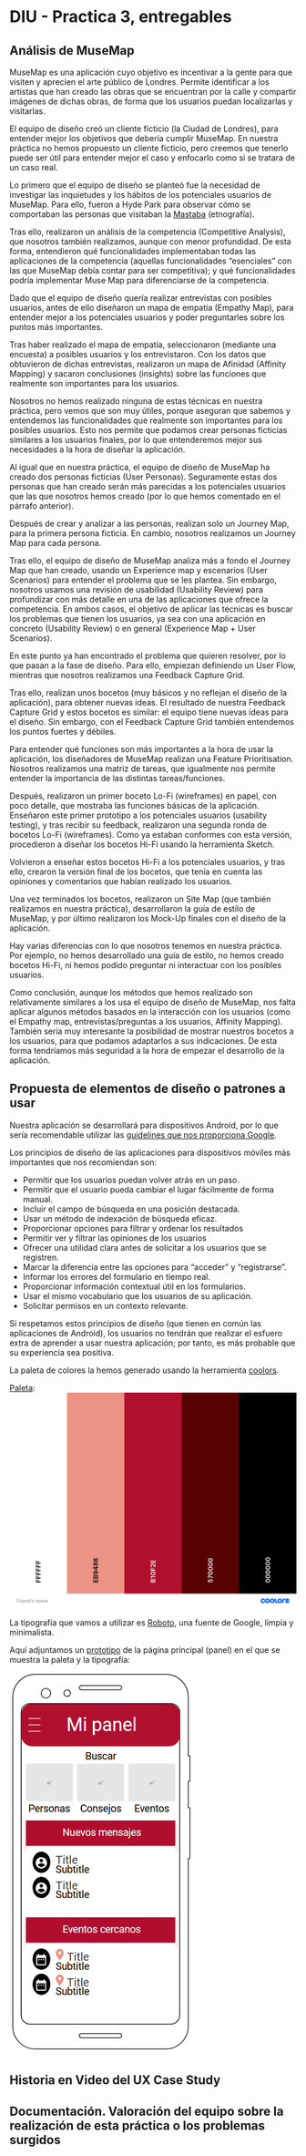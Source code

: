 # DIU - Practica 3, entregables

## Análisis de MuseMap   
MuseMap es una aplicación cuyo objetivo es incentivar a la gente para que visiten y aprecien el arte público de Londres. Permite identificar a los artistas que han creado las obras que se encuentran por la calle y compartir imágenes de dichas obras, de forma que los usuarios puedan localizarlas y visitarlas.

El equipo de diseño creó un cliente ficticio (la Ciudad de Londres), para entender mejor los objetivos que debería cumplir MuseMap. En nuestra práctica no hemos propuesto un cliente ficticio, pero creemos que tenerlo puede ser útil para entender mejor el caso y enfocarlo como si se tratara de un caso real.

Lo primero que el equipo de diseño se planteó fue la necesidad de investigar las inquietudes y los hábitos de los potenciales usuarios de MuseMap. Para ello, fueron a Hyde Park para observar cómo se comportaban las personas que visitaban la [Mastaba](https://www.royalparks.org.uk/parks/hyde-park/hyde-park-news/the-mastaba) (etnografía).

Tras ello, realizaron un análisis de la competencia (Competitive Analysis), que nosotros también realizamos, aunque con menor profundidad. De esta forma, entendieron qué funcionalidades implementaban todas las aplicaciones de la competencia (aquellas funcionalidades “esenciales” con las que MuseMap debía contar para ser competitiva); y qué funcionalidades podría implementar Muse Map para diferenciarse de la competencia.

Dado que el equipo de diseño quería realizar entrevistas con posibles usuarios, antes de ello diseñaron un mapa de empatía (Empathy Map), para entender mejor a los potenciales usuarios y poder preguntarles sobre los puntos más importantes.

Tras haber realizado el mapa de empatía, seleccionaron (mediante una encuesta) a posibles usuarios y los entrevistaron. Con los datos que obtuvieron de dichas entrevistas, realizaron un mapa de Afinidad (Affinity Mapping) y sacaron conclusiones (insights) sobre las funciones que realmente son importantes para los usuarios. 

Nosotros no hemos realizado ninguna de estas técnicas en nuestra práctica, pero vemos que son muy útiles, porque aseguran que sabemos y entendemos las funcionalidades que realmente son importantes para los posibles usuarios. Esto nos permite que podamos crear personas ficticias similares a los usuarios finales, por lo que entenderemos mejor sus necesidades a la hora de diseñar la aplicación.

Al igual que en nuestra práctica, el equipo de diseño de MuseMap ha creado dos personas ficticias (User Personas). Seguramente estas dos personas que han creado serán más parecidas a los potenciales usuarios que las que nosotros hemos creado (por lo que hemos comentado en el párrafo anterior).

Después de crear y analizar a las personas, realizan solo un Journey Map, para la primera persona ficticia. En cambio, nosotros realizamos un Journey Map para cada persona.

Tras ello, el equipo de diseño de MuseMap analiza más a fondo el Journey Map que han creado, usando un Experience map y escenarios (User Scenarios) para entender el problema que se les plantea. Sin embargo, nosotros usamos una revisión de usabilidad (Usability Review) para profundizar con más detalle en una de las aplicaciones que ofrece la competencia. En ambos casos, el objetivo de aplicar las técnicas es buscar los problemas que tienen los usuarios, ya sea con una aplicación en concreto (Usability Review) o en general (Experience Map + User Scenarios).

En este punto ya han encontrado el problema que quieren resolver, por lo que pasan a la fase de diseño. Para ello, empiezan definiendo un User Flow, mientras que nosotros realizamos una Feedback Capture Grid.

Tras ello, realizan unos bocetos (muy básicos y no reflejan el diseño de la aplicación), para obtener nuevas ideas. El resultado de nuestra Feedback Capture Grid y estos bocetos es similar: el equipo tiene nuevas ideas para el diseño. Sin embargo, con el Feedback Capture Grid también entendemos los puntos fuertes y débiles.

Para entender qué funciones son más importantes a la hora de usar la aplicación, los diseñadores de MuseMap realizan una Feature Prioritisation. Nosotros realizamos una matriz de tareas, que igualmente nos permite entender la importancia de las distintas tareas/funciones.

Después, realizaron un primer boceto Lo-Fi (wireframes) en papel, con poco detalle, que mostraba las funciones básicas de la aplicación. Enseñaron este primer prototipo a los potenciales usuarios (usability testing), y tras recibir su feedback, realizaron una segunda ronda de bocetos Lo-Fi (wireframes). Como ya estaban conformes con esta versión, procedieron a diseñar los bocetos Hi-Fi usando la herramienta Sketch.

Volvieron a enseñar estos bocetos Hi-Fi a los potenciales usuarios, y tras ello, crearon la versión final de los bocetos, que tenía en cuenta las opiniones y comentarios que habían realizado los usuarios.

Una vez terminados los bocetos, realizaron un Site Map (que también realizamos en nuestra práctica), desarrollaron la guía de estilo de MuseMap, y por último realizaron los Mock-Up finales con el diseño de la aplicación.

Hay varias diferencias con lo que nosotros tenemos en nuestra práctica. Por ejemplo, no hemos desarrollado una guía de estilo, no hemos creado bocetos Hi-Fi,  ni hemos podido preguntar ni interactuar con los posibles usuarios. 

Como conclusión, aunque los métodos que hemos realizado son relativamente similares a los usa el equipo de diseño de MuseMap, nos falta aplicar algunos métodos basados en la interacción con los usuarios (como el Empathy map, entrevistas/preguntas a los usuarios, Affinity Mapping). También sería muy interesante la posibilidad de mostrar nuestros bocetos a los usuarios, para que podamos adaptarlos a sus indicaciones. De esta forma tendríamos más seguridad a la hora de empezar el desarrollo de la aplicación.

## Propuesta de elementos de diseño o patrones a usar 

Nuestra aplicación se desarrollará para dispositivos Android, por lo que sería recomendable utilizar las [guidelines que nos proporciona Google](https://www.thinkwithgoogle.com/_qs/documents/1714/Google_Guia_UX_uBbvE4i.pdf).

 Los principios de diseño de las aplicaciones para dispositivos móviles más importantes que nos recomiendan son:

  * Permitir que los usuarios puedan volver atrás en un paso.
  * Permitir que el usuario pueda cambiar el lugar fácilmente de forma manual.
  * Incluir el campo de búsqueda en una posición destacada.
  * Usar un método de indexación de búsqueda eficaz.
  * Proporcionar opciones para filtrar y ordenar los resultados
  * Permitir ver y filtrar las opiniones de los usuarios
  * Ofrecer una utilidad clara antes de solicitar a los usuarios que se registren.
  * Marcar la diferencia entre las opciones para “acceder” y “registrarse”.
  * Informar los errores del formulario en tiempo real. 
  * Proporcionar información contextual útil en los formularios. 
  * Usar el mismo vocabulario que los usuarios de su aplicación. 
  * Solicitar permisos en un contexto relevante.

Si respetamos estos principios de diseño (que tienen en común las aplicaciones de Android), los usuarios no tendrán que realizar el esfuero extra de aprender a usar nuestra aplicación; por tanto, es más probable que su experiencia sea positiva.


La paleta de colores la hemos generado usando la herramienta [coolors](https://coolors.co/). 

[Paleta](img/paleta.png "Paleta"):
![Paleta](img/paleta.png "Paleta")

La tipografía que vamos a utilizar es [Roboto](https://fonts.google.com/specimen/Roboto), una fuente de Google, limpia y minimalista.

Aquí adjuntamos un [prototipo](img/BocetoConPaleta.png "Prototipo") de la página principal (panel) en el que se muestra la paleta y la tipografía:

![Prototipo](img/BocetoConPaleta.png "prototipo")

## Historia en Video del UX Case Study


## Documentación. Valoración del equipo sobre la realización de esta práctica o los problemas surgidos
 